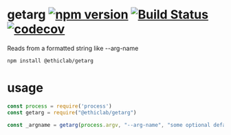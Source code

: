 # getarg [![npm version](https://badge.fury.io/js/%40ethiclab%2Fgetarg.svg)](https://badge.fury.io/js/%40ethiclab%2Fgetarg) [![Build Status](https://travis-ci.com/ethiclab/getarg.svg?branch=master)](https://travis-ci.com/ethiclab/getarg) [![codecov](https://codecov.io/gh/ethiclab/getarg/branch/master/graph/badge.svg)](https://codecov.io/gh/ethiclab/getarg)

Reads <arg-value> from a formatted string like --arg-name <arg-value>

    npm install @ethiclab/getarg

# usage

```javascript
const process = require('process')
const getarg = require("@ethiclab/getarg")

const _argname = getarg(process.argv, "--arg-name", "some optional default")
```
